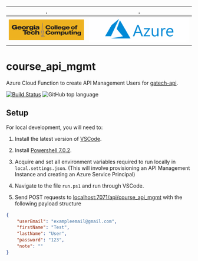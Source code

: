 
.                     |.
:--------------------:|:--------------------:
![GTCC](docs/gt.png)  |![GCP](docs/azure.png)


# course_api_mgmt

Azure Cloud Function to create API Management Users for [gatech-api](https://github.com/aubrey-y/gatech-api).

[![Build Status](https://travis-ci.org/aubrey-y/course_api_mgmt.svg?branch=master)](https://travis-ci.org/aubrey-y/course_api_mgmt)
![GitHub top language](https://img.shields.io/github/languages/top/aubrey-y/course_api_mgmt)

## Setup

For local development, you will need to:

1. Install the latest version of [VSCode](https://code.visualstudio.com/docs/setup/setup-overview).

2. Install [Powershell 7.0.2](https://github.com/PowerShell/PowerShell).

3. Acquire and set all environment variables required to run locally in `local.settings.json`. (This will involve
provisioning an API Management Instance and creating an Azure Service Principal)

4. Navigate to the file `run.ps1` and run through VSCode.

5. Send POST requests to [localhost:7071/api/course_api_mgmt](http://localhost:7071/api/course_api_mgmt) with the
following payload structure

```json
{
	"userEmail": "exampleemail@gmail.com",
	"firstName": "Test",
	"lastName": "User",
	"password": "123",
	"note": ""
}
```
